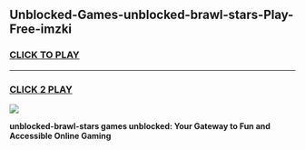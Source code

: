 
## Unblocked-Games-unblocked-brawl-stars-Play-Free-imzki
<h3>
<a href="https://premium76.site?title=unblocked-brawl-stars&ref=18A1">CLICK TO PLAY</a></h3>
<hr>

<h3>
<a href="https://premium76.site?title=unblocked-brawl-stars&ref=18A1">CLICK 2 PLAY</a>
  
</h3>

<a href="https://premium76.site?title=unblocked-brawl-stars&ref=18A1"><img src="https://clearcache.store/games.png"></a>


**unblocked-brawl-stars games unblocked: Your Gateway to Fun and Accessible Online Gaming**
